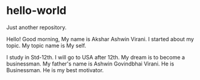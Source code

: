 # hello-world
Just another repository.

Hello! Good morning, My name is Akshar Ashwin Virani. I started about my topic. My topic name is My self.

I study in Std-12th.
I will go to USA after 12th.
My dream is to become a businessman.
My father's name is Ashwin Govindbhai Virani.
He is Businessman.
He is my best motivator.
